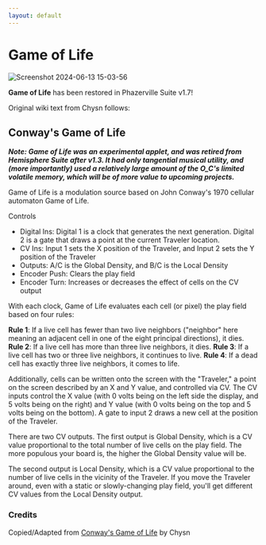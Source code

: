 ```yaml
---
layout: default
---
```

# Game of Life

![Screenshot 2024-06-13 15-03-56](https://github.com/djphazer/O_C-Phazerville/assets/109086194/0dc71c7f-689b-4a1a-ad6c-222d600afbbf)

**Game of Life** has been restored in Phazerville Suite v1.7!

Original wiki text from Chysn follows:

## Conway's Game of Life
**_Note: Game of Life was an experimental applet, and was retired from Hemisphere Suite after v1.3. It had only tangential musical utility, and (more importantly) used a relatively large amount of the O_C's limited volatile memory, which will be of more value to upcoming projects._**

Game of Life is a modulation source based on John Conway's 1970 cellular automaton Game of Life.

Controls
* Digital Ins: Digital 1 is a clock that generates the next generation. Digital 2 is a gate that draws a point at the current Traveler location.
* CV Ins: Input 1 sets the X position of the Traveler, and Input 2 sets the Y position of the Traveler
* Outputs: A/C is the Global Density, and B/C is the Local Density
* Encoder Push: Clears the play field
* Encoder Turn: Increases or decreases the effect of cells on the CV output

With each clock, Game of Life evaluates each cell (or pixel) the play field based on four rules:

**Rule 1**: If a live cell has fewer than two live neighbors ("neighbor" here meaning an adjacent cell in one of the eight principal directions), it dies.
**Rule 2**: If a live cell has more than three live neighbors, it dies.
**Rule 3**: If a live cell has two or three live neighbors, it continues to live.
**Rule 4**: If a dead cell has exactly three live neighbors, it comes to life.

Additionally, cells can be written onto the screen with the "Traveler," a point on the screen described by an X and Y value, and controlled via CV. The CV inputs control the X value (with 0 volts being on the left side the display, and 5 volts being on the right) and Y value (with 0 volts being on the top and 5 volts being on the bottom). A gate to input 2 draws a new cell at the position of the Traveler.

There are two CV outputs. The first output is Global Density, which is a CV value proportional to the total number of live cells on the play field. The more populous your board is, the higher the Global Density value will be.

The second output is Local Density, which is a CV value proportional to the number of live cells in the vicinity of the Traveler. If you move the Traveler around, even with a static or slowly-changing play field, you'll get different CV values from the Local Density output.

### Credits
Copied/Adapted from [Conway's Game of Life](https://github.com/Chysn/O_C-HemisphereSuite/wiki/Conways's-Game-of-Life-(Retired)) by Chysn
